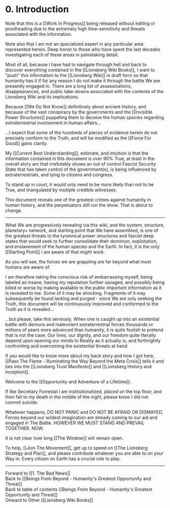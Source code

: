 # 0. Introduction

Note that this is a [[Work In Progress]] being released without editing or proofreading due to the extremely high time-sensitivity and threats associated with the information. 

Note also that I am not an specialized expert in any particular area represented herein. Deep honor to those who have spent the last decades investigating each of these areas in painstaking detail. 

Most of all, because I have had to navigate through hell and back to discover everything contained in the [[Lionsberg Wiki Books]], I want to "push" this information to the [[Lionsberg Wiki]] in draft form so that humanity has it if for any reason I do not make it through the battle We are presently engaged in. There are a long list of assassinations, disappearances, and public take-downs associated with the contents of the Lionsberg Wiki and its implications. 

Because [[We Do Not Know]] definitively about ancient history, and because of the vast conspiracy by the governments and the [[Invisible Power Structures]] puppeting them to deceive the human species regarding extraterrestrial involvement in human affairs...

...I expect that some of the hundreds of pieces of evidence herein do not precisely conform to the Truth, and will be modified as the [[Force For Good]] gains clarity.

My [[Current Best Understanding]], estimate, and intuition is that the information contained in this document is over 90% True, at least in the overall story arc that irrefutably shows an out of control Fascist Security State that has taken control of the government(s), is being influenced by extraterrestrials, and lying to citizens and congress. 

To stand up in court, it would only need to be more likely than not to be True, and triangulated by multiple credible witnesses. 

This document reveals one of the greatest crimes against humanity in human history, and the perpetuators still run the show. That is about to change. 

___

What We are progressively revealing via this wiki, and the system, structure, planetary+ network, and starting point that We have assembled, is one of the greatest threats to the tyrannical power structures and fascist deep states that would seek to further consolidate their dominion, exploitation, and enslavement of the human species and the Earth. In fact, it is the only [[Starting Point]] I am aware of that *might work.*

As you will see, the forces we are grappling are far beyond what most humans are aware of. 

I am therefore taking the conscious risk of embarrassing myself, being labeled as insane, having my reputation further savaged, and possibly being killed or worse by making available to the public important information as it is revealed to me. Some of it may be shocking. Fragments of it may subsequently be found lacking and purged - since We are only seeking the Truth, this document will be continuously improved and conformed to the Truth as it is revealed... 

...but please, take this seriously. When one is caught up into an existential battle with demons and malevolent extraterrestrial forces thousands or millions of years more advanced than humanity, it is quite foolish to pretend that is not the case. Our lives, our dignity, and our freedom quite literally depend upon opening our minds to Reality as it actually is, and forthrightly confronting and overcoming the existential threats at hand. 

If you would like to know more about my back story and how I got here, [[Pass The Flame - Illuminating the Way Beyond the Meta Crisis]] tells it and ties into the [[Lionsberg Trust Manifesto]] and [[Lionsberg History and Inception]]. 

Welcome to the [[Opportunity and Adventure of a Lifetime]].  

If like Secretary Forrestal I am institutionalized, placed on the top floor, and then fall to my death in the middle of the night, please know I did not commit suicide. 

Whatever happens, DO NOT PANIC and DO NOT BE AFRAID OR DISMAYED. Forces beyond our wildest imagination are already coming to our aid and engaged in The Battle. HOWEVER WE MUST STAND AND PREVAIL TOGETHER. NOW. 

It is not clear how long [[The Window]] will remain open. 

To help, [[Join The Movement]], get up to speed on [[The Lionsberg Strategy and Plan]], and please contribute whatever you are able to on your Way in. Every citizen on Earth has a crucial role to play. 
___

Forward to [[1. The Bad News]]      
Back to [[Beings From Beyond - Humanity's Greatest Opportunity and Threat]]      
Back to table of contents [[Beings From Beyond - Humanity's Greatest Opportunity and Threat]]  
Onward to Other [[Lionsberg Wiki Books]]  